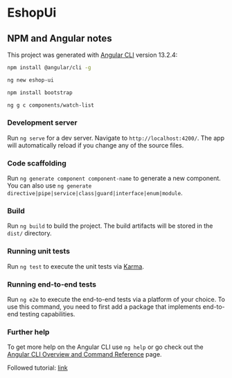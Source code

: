 # EshopUi

## NPM and Angular notes

This project was generated with [Angular CLI](https://github.com/angular/angular-cli) version 13.2.4:
```sh
npm install @angular/cli -g

ng new eshop-ui

npm install bootstrap

ng g c components/watch-list

```

### Development server

Run `ng serve` for a dev server. Navigate to `http://localhost:4200/`. The app will automatically reload if you change any of the source files.

### Code scaffolding

Run `ng generate component component-name` to generate a new component. You can also use `ng generate directive|pipe|service|class|guard|interface|enum|module`.

### Build

Run `ng build` to build the project. The build artifacts will be stored in the `dist/` directory.

### Running unit tests

Run `ng test` to execute the unit tests via [Karma](https://karma-runner.github.io).

### Running end-to-end tests

Run `ng e2e` to execute the end-to-end tests via a platform of your choice. To use this command, you need to first add a package that implements end-to-end testing capabilities.

### Further help

To get more help on the Angular CLI use `ng help` or go check out the [Angular CLI Overview and Command Reference](https://angular.io/cli) page.

Followed tutorial: [link](https://www.positronx.io/mean-stack-tutorial-angular-7-crud-bootstrap/)
